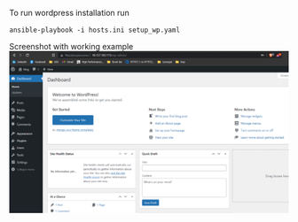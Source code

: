 To run wordpress installation run
```
ansible-playbook -i hosts.ini setup_wp.yaml
```
Screenshot with working example
<img src="./static/wp_proof.png">
